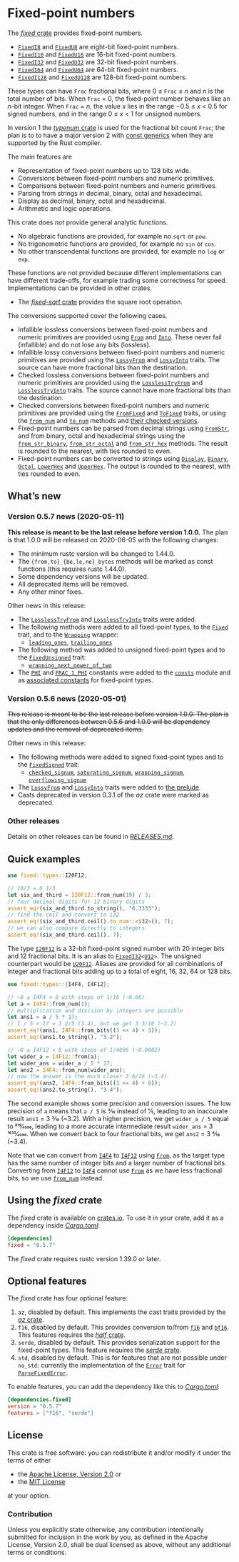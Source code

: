 <!-- Copyright © 2018–2020 Trevor Spiteri -->

<!-- Copying and distribution of this file, with or without
modification, are permitted in any medium without royalty provided the
copyright notice and this notice are preserved. This file is offered
as-is, without any warranty. -->

# Fixed-point numbers

The [*fixed* crate] provides fixed-point numbers.

  * [`FixedI8`] and [`FixedU8`] are eight-bit fixed-point numbers.
  * [`FixedI16`] and [`FixedU16`] are 16-bit fixed-point numbers.
  * [`FixedI32`] and [`FixedU32`] are 32-bit fixed-point numbers.
  * [`FixedI64`] and [`FixedU64`] are 64-bit fixed-point numbers.
  * [`FixedI128`] and [`FixedU128`] are 128-bit fixed-point numbers.

These types can have `Frac` fractional bits, where
0 ≤ `Frac` ≤ <i>n</i> and <i>n</i> is the total number of bits. When
`Frac` = 0, the fixed-point number behaves like an <i>n</i>-bit
integer. When `Frac` = <i>n</i>, the value <i>x</i> lies in the range
−0.5 ≤ <i>x</i> < 0.5 for signed numbers, and in the range
0 ≤ <i>x</i> < 1 for unsigned numbers.

In version 1 the [*typenum* crate] is used for the fractional bit
count `Frac`; the plan is to to have a major version 2 with [const
generics] when they are supported by the Rust compiler.

The main features are

  * Representation of fixed-point numbers up to 128 bits wide.
  * Conversions between fixed-point numbers and numeric primitives.
  * Comparisons between fixed-point numbers and numeric primitives.
  * Parsing from strings in decimal, binary, octal and hexadecimal.
  * Display as decimal, binary, octal and hexadecimal.
  * Arithmetic and logic operations.

This crate does *not* provide general analytic functions.

  * No algebraic functions are provided, for example no `sqrt` or
    `pow`.
  * No trigonometric functions are provided, for example no `sin` or
    `cos`.
  * No other transcendental functions are provided, for example no
    `log` or `exp`.

These functions are not provided because different implementations can
have different trade-offs, for example trading some correctness for
speed. Implementations can be provided in other crates.

  * The [*fixed-sqrt* crate] provides the square root operation.

The conversions supported cover the following cases.

  * Infallible lossless conversions between fixed-point numbers and
    numeric primitives are provided using [`From`] and [`Into`]. These
    never fail (infallible) and do not lose any bits (lossless).
  * Infallible lossy conversions between fixed-point numbers and
    numeric primitives are provided using the [`LossyFrom`] and
    [`LossyInto`] traits. The source can have more fractional bits
    than the destination.
  * Checked lossless conversions between fixed-point numbers and
    numeric primitives are provided using the [`LosslessTryFrom`] and
    [`LosslessTryInto`] traits. The source cannot have more fractional
    bits than the destination.
  * Checked conversions between fixed-point numbers and numeric
    primitives are provided using the [`FromFixed`] and [`ToFixed`]
    traits, or using the [`from_num`] and [`to_num`] methods and
    [their checked versions][`checked_from_num`].
  * Fixed-point numbers can be parsed from decimal strings using
    [`FromStr`], and from binary, octal and hexadecimal strings using
    the [`from_str_binary`], [`from_str_octal`] and [`from_str_hex`]
    methods. The result is rounded to the nearest, with ties rounded
    to even.
  * Fixed-point numbers can be converted to strings using [`Display`],
    [`Binary`], [`Octal`], [`LowerHex`] and [`UpperHex`]. The output
    is rounded to the nearest, with ties rounded to even.

## What’s new

### Version 0.5.7 news (2020-05-11)

**This release is meant to be the last release before version 1.0.0.**
The plan is that 1.0.0 will be released on 2020-06-05 with the
following changes:
  * The minimum rustc version will be changed to 1.44.0.
  * The `{from,to}_{be,le,ne}_bytes` methods will be marked as const
    functions (this requires rustc 1.44.0).
  * Some dependency versions will be updated.
  * All deprecated items will be removed.
  * Any other minor fixes.

Other news in this release:

  * The [`LosslessTryFrom`][ltf-0-5-7] and
    [`LosslessTryInto`][lti-0-5-7] traits were added.
  * The following methods were added to all fixed-point types, to the
    [`Fixed`][tf-0-5-7] trait, and to the [`Wrapping`][wr-0-5-7]
    wrapper:
      * [`leading_ones`][f-lo-0-5-7], [`trailing_ones`][f-to-0-5-7]
  * The following method was added to unsigned fixed-point types and
    to the [`FixedUnsigned`][tfu-0-5-7] trait:
      * [`wrapping_next_power_of_two`][f-wnpot-0-5-7]
  * The [`PHI`][phi-0-5-7] and [`FRAC_1_PHI`][f1phi-0-5-7] constants
    were added to the [`consts`][cons-0-5-7] module and as
    [associated constants][f-phi-0-5-7] for fixed-point types.

[cons-0-5-7]: https://docs.rs/fixed/0.5.7/fixed/consts/index.html
[f-lo-0-5-7]: https://docs.rs/fixed/0.5.7/fixed/struct.FixedI32.html#method.leading_ones
[f-phi-0-5-7]: https://docs.rs/fixed/0.5.7/fixed/struct.FixedI32.html#associatedconstant.PHI
[f-to-0-5-7]: https://docs.rs/fixed/0.5.7/fixed/struct.FixedI32.html#method.trailing_ones
[f-wnpot-0-5-7]: https://docs.rs/fixed/0.5.7/fixed/struct.FixedU32.html#method.wrapping_next_power_of_two
[f1phi-0-5-7]: https://docs.rs/fixed/0.5.7/fixed/consts/constant.FRAC_1_PHI.html
[ltf-0-5-7]: https://docs.rs/fixed/0.5.7/fixed/traits/trait.LosslessTryFrom.html
[lti-0-5-7]: https://docs.rs/fixed/0.5.7/fixed/traits/trait.LosslessTryInto.html
[phi-0-5-7]: https://docs.rs/fixed/0.5.7/fixed/consts/constant.PHI.html
[tf-0-5-7]: https://docs.rs/fixed/0.5.7/fixed/traits/trait.Fixed.html
[tfu-0-5-7]: https://docs.rs/fixed/0.5.7/fixed/traits/trait.FixedUnsigned.html
[wr-0-5-7]: https://docs.rs/fixed/0.5.7/fixed/struct.Wrapping.html

### Version 0.5.6 news (2020-05-01)

<strike>This release is meant to be the last release before version
1.0.0: The plan is that the only differences between 0.5.6 and 1.0.0
will be dependency updates and the removal of deprecated
items.</strike>

Other news in this release:

  * The following methods were added to signed fixed-point types and to
    the [`FixedSigned`][tfs-0-5-6] trait:
      * [`checked_signum`][f-csig-0-5-6],
        [`saturating_signum`][f-ssig-0-5-6],
        [`wrapping_signum`][f-wsig-0-5-6],
        [`overflowing_signum`][f-osig-0-5-6]
  * The [`LossyFrom`][lf-0-5-6] and [`LossyInto`][li-0-5-6] traits
    were added to [the prelude][pre-0-5-6].
  * Casts deprecated in version 0.3.1 of the *az* crate were marked as
    deprecated.

[f-csig-0-5-6]: https://docs.rs/fixed/0.5.6/fixed/struct.FixedI32.html#method.checked_signum
[f-osig-0-5-6]: https://docs.rs/fixed/0.5.6/fixed/struct.FixedI32.html#method.overflowing_signum
[f-ssig-0-5-6]: https://docs.rs/fixed/0.5.6/fixed/struct.FixedI32.html#method.saturating_signum
[f-wsig-0-5-6]: https://docs.rs/fixed/0.5.6/fixed/struct.FixedI32.html#method.wrapping_signum
[lf-0-5-6]: https://docs.rs/fixed/0.5.6/fixed/traits/trait.LossyFrom.html
[li-0-5-6]: https://docs.rs/fixed/0.5.6/fixed/traits/trait.LossyInto.html
[pre-0-5-6]: https://docs.rs/fixed/0.5.6/fixed/prelude/index.html
[tfs-0-5-6]: https://docs.rs/fixed/0.5.6/fixed/traits/trait.FixedSigned.html

### Other releases

Details on other releases can be found in [*RELEASES.md*].

[*RELEASES.md*]: https://gitlab.com/tspiteri/fixed/blob/master/RELEASES.md

## Quick examples

```rust
use fixed::types::I20F12;

// 19/3 = 6 1/3
let six_and_third = I20F12::from_num(19) / 3;
// four decimal digits for 12 binary digits
assert_eq!(six_and_third.to_string(), "6.3333");
// find the ceil and convert to i32
assert_eq!(six_and_third.ceil().to_num::<i32>(), 7);
// we can also compare directly to integers
assert_eq!(six_and_third.ceil(), 7);
```

The type [`I20F12`] is a 32-bit fixed-point signed number with 20
integer bits and 12 fractional bits. It is an alias to
<code>[FixedI32][`FixedI32`]&lt;[U12][`U12`]&gt;</code>. The unsigned
counterpart would be [`U20F12`]. Aliases are provided for all
combinations of integer and fractional bits adding up to a total of
eight, 16, 32, 64 or 128 bits.

```rust
use fixed::types::{I4F4, I4F12};

// −8 ≤ I4F4 < 8 with steps of 1/16 (~0.06)
let a = I4F4::from_num(1);
// multiplication and division by integers are possible
let ans1 = a / 5 * 17;
// 1 / 5 × 17 = 3 2/5 (3.4), but we get 3 3/16 (~3.2)
assert_eq!(ans1, I4F4::from_bits((3 << 4) + 3));
assert_eq!(ans1.to_string(), "3.2");

// −8 ≤ I4F12 < 8 with steps of 1/4096 (~0.0002)
let wider_a = I4F12::from(a);
let wider_ans = wider_a / 5 * 17;
let ans2 = I4F4::from_num(wider_ans);
// now the answer is the much closer 3 6/16 (~3.4)
assert_eq!(ans2, I4F4::from_bits((3 << 4) + 6));
assert_eq!(ans2.to_string(), "3.4");
```

The second example shows some precision and conversion issues. The low
precision of `a` means that `a / 5` is 3⁄16 instead of 1⁄5, leading to
an inaccurate result `ans1` = 3 3⁄16 (~3.2). With a higher precision,
we get `wider_a / 5` equal to 819⁄4096, leading to a more accurate
intermediate result `wider_ans` = 3 1635⁄4096. When we convert back to
four fractional bits, we get `ans2` = 3 6⁄16 (~3.4).

Note that we can convert from [`I4F4`] to [`I4F12`] using [`From`], as
the target type has the same number of integer bits and a larger
number of fractional bits. Converting from [`I4F12`] to [`I4F4`]
cannot use [`From`] as we have less fractional bits, so we use
[`from_num`] instead.

## Using the *fixed* crate

The *fixed* crate is available on [crates.io][*fixed* crate]. To use
it in your crate, add it as a dependency inside [*Cargo.toml*]:

```toml
[dependencies]
fixed = "0.5.7"
```

The *fixed* crate requires rustc version 1.39.0 or later.

## Optional features

The *fixed* crate has four optional feature:

 1. `az`, disabled by default. This implements the cast traits
    provided by the [*az* crate].
 2. `f16`, disabled by default. This provides conversion to/from
    [`f16`] and [`bf16`]. This features requires the [*half* crate].
 3. `serde`, disabled by default. This provides serialization support
    for the fixed-point types. This feature requires the
    [*serde* crate].
 4. `std`, disabled by default. This is for features that are not
    possible under `no_std`: currently the implementation of the
    [`Error`] trait for [`ParseFixedError`].

To enable features, you can add the dependency like this to
[*Cargo.toml*]:

```toml
[dependencies.fixed]
version = "0.5.7"
features = ["f16", "serde"]
```

## License

This crate is free software: you can redistribute it and/or modify it
under the terms of either

  * the [Apache License, Version 2.0][LICENSE-APACHE] or
  * the [MIT License][LICENSE-MIT]

at your option.

### Contribution

Unless you explicitly state otherwise, any contribution intentionally
submitted for inclusion in the work by you, as defined in the Apache
License, Version 2.0, shall be dual licensed as above, without any
additional terms or conditions.

[*Cargo.toml*]: https://doc.rust-lang.org/cargo/guide/dependencies.html
[*az* crate]: https://crates.io/crates/az
[*fixed* crate]: https://crates.io/crates/fixed
[*fixed-sqrt* crate]: https://crates.io/crates/fixed-sqrt
[*half* crate]: https://crates.io/crates/half
[*serde* crate]: https://crates.io/crates/serde
[*typenum* crate]: https://crates.io/crates/typenum
[LICENSE-APACHE]: https://www.apache.org/licenses/LICENSE-2.0
[LICENSE-MIT]: https://opensource.org/licenses/MIT
[`Binary`]: https://doc.rust-lang.org/nightly/core/fmt/trait.Binary.html
[`Display`]: https://doc.rust-lang.org/nightly/core/fmt/trait.Display.html
[`Error`]: https://doc.rust-lang.org/nightly/std/error/trait.Error.html
[`FixedI128`]: https://docs.rs/fixed/0.5.7/fixed/struct.FixedI128.html
[`FixedI16`]: https://docs.rs/fixed/0.5.7/fixed/struct.FixedI16.html
[`FixedI32`]: https://docs.rs/fixed/0.5.7/fixed/struct.FixedI32.html
[`FixedI64`]: https://docs.rs/fixed/0.5.7/fixed/struct.FixedI64.html
[`FixedI8`]: https://docs.rs/fixed/0.5.7/fixed/struct.FixedI8.html
[`FixedU128`]: https://docs.rs/fixed/0.5.7/fixed/struct.FixedU128.html
[`FixedU16`]: https://docs.rs/fixed/0.5.7/fixed/struct.FixedU16.html
[`FixedU32`]: https://docs.rs/fixed/0.5.7/fixed/struct.FixedU32.html
[`FixedU64`]: https://docs.rs/fixed/0.5.7/fixed/struct.FixedU64.html
[`FixedU8`]: https://docs.rs/fixed/0.5.7/fixed/struct.FixedU8.html
[`FromFixed`]: https://docs.rs/fixed/0.5.7/fixed/traits/trait.FromFixed.html
[`FromStr`]: https://doc.rust-lang.org/nightly/core/str/trait.FromStr.html
[`From`]: https://doc.rust-lang.org/nightly/core/convert/trait.From.html
[`I20F12`]: https://docs.rs/fixed/0.5.7/fixed/types/type.I20F12.html
[`I4F12`]: https://docs.rs/fixed/0.5.7/fixed/types/type.I4F12.html
[`I4F4`]: https://docs.rs/fixed/0.5.7/fixed/types/type.I4F4.html
[`Into`]: https://doc.rust-lang.org/nightly/core/convert/trait.Into.html
[`LosslessTryFrom`]: https://tspiteri.gitlab.io/fixed/dev/fixed/traits/trait.LosslessTryFrom.html
[`LosslessTryInto`]: https://tspiteri.gitlab.io/fixed/dev/fixed/traits/trait.LosslessTryInto.html
[`LossyFrom`]: https://docs.rs/fixed/0.5.7/fixed/traits/trait.LossyFrom.html
[`LossyInto`]: https://docs.rs/fixed/0.5.7/fixed/traits/trait.LossyInto.html
[`LowerHex`]: https://doc.rust-lang.org/nightly/core/fmt/trait.LowerHex.html
[`Octal`]: https://doc.rust-lang.org/nightly/core/fmt/trait.Octal.html
[`ParseFixedError`]: https://docs.rs/fixed/0.5.7/fixed/struct.ParseFixedError.html
[`ToFixed`]: https://docs.rs/fixed/0.5.7/fixed/traits/trait.ToFixed.html
[`U12`]: https://docs.rs/fixed/0.5.7/fixed/types/extra/type.U12.html
[`U20F12`]: https://docs.rs/fixed/0.5.7/fixed/types/type.U20F12.html
[`UpperHex`]: https://doc.rust-lang.org/nightly/core/fmt/trait.UpperHex.html
[`bf16`]: https://docs.rs/half/^1/half/struct.bf16.html
[`checked_from_num`]: https://docs.rs/fixed/0.5.7/fixed/struct.FixedI32.html#method.checked_from_num
[`f16`]: https://docs.rs/half/^1/half/struct.f16.html
[`from_num`]: https://docs.rs/fixed/0.5.7/fixed/struct.FixedI32.html#method.from_num
[`from_str_binary`]: https://docs.rs/fixed/0.5.7/fixed/struct.FixedI32.html#method.from_str_binary
[`from_str_hex`]: https://docs.rs/fixed/0.5.7/fixed/struct.FixedI32.html#method.from_str_hex
[`from_str_octal`]: https://docs.rs/fixed/0.5.7/fixed/struct.FixedI32.html#method.from_str_octal
[`to_num`]: https://docs.rs/fixed/0.5.7/fixed/struct.FixedI32.html#method.to_num
[const generics]: https://github.com/rust-lang/rust/issues/44580
